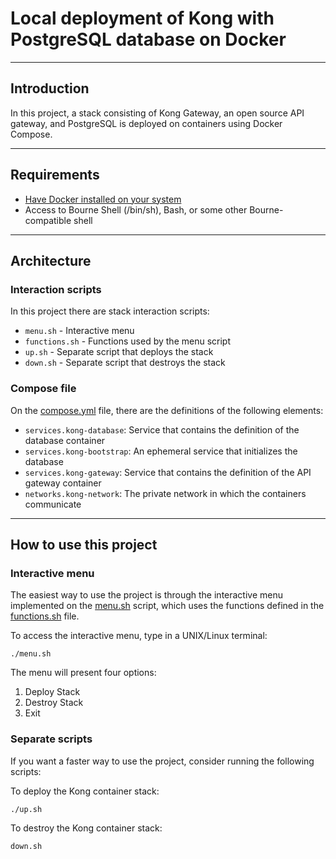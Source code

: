 # Local deployment of Kong with PostgreSQL database on Docker

---

## Introduction

In this project, a stack consisting of Kong Gateway, an open source API gateway, and PostgreSQL is deployed on containers using Docker Compose.

---

## Requirements

* [Have Docker installed on your system](https://docs.docker.com/get-docker/)
* Access to Bourne Shell (/bin/sh), Bash, or some other Bourne-compatible shell

---

## Architecture

### Interaction scripts

In this project there are stack interaction scripts:

* `menu.sh` - Interactive menu
* `functions.sh` - Functions used by the menu script
* `up.sh` - Separate script that deploys the stack
* `down.sh` - Separate script that destroys the stack

### Compose file

On the [compose.yml](./compose.yml) file, there are the definitions of the following elements:

* `services.kong-database`: Service that contains the definition of the database container
* `services.kong-bootstrap`: An ephemeral service that initializes the database
* `services.kong-gateway`: Service that contains the definition of the API gateway container
* `networks.kong-network`: The private network in which the containers communicate

---

## How to use this project

### Interactive menu

The easiest way to use the project is through the interactive menu implemented on the [menu.sh](./menu.sh) script, which uses the functions defined in the [functions.sh](./functions.sh) file.

To access the interactive menu, type in a UNIX/Linux terminal:

`./menu.sh`

The menu will present four options:

1. Deploy Stack
2. Destroy Stack
3. Exit

### Separate scripts

If you want a faster way to use the project, consider running the following scripts:

To deploy the Kong container stack:

`./up.sh`

To destroy the Kong container stack:

`down.sh`
